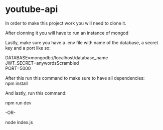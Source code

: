# youtube-api

In order to make this project work you will need to clone it. 

After clonning it you will have to run an instance of mongod

Lastly, make sure you have a .env file with name of the database, a secret key and a port like so:

DATABASE=mongodb://localhost/database_name <br/>
JWT_SECRET=anywordsScrambled <br/>
PORT=5000 <br/>

After this run this command to make sure to have all dependencies:<br/>
  npm install<br/>
  
And lastly, run this command:<br/>

  npm run dev

-OR-

  node index.js
 
